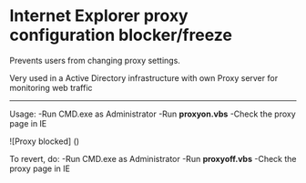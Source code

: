 # Internet Explorer proxy configuration blocker/freeze

Prevents users from changing proxy settings.

Very used in a Active Directory infrastructure with own Proxy server for monitoring web traffic

___

Usage:
 -Run CMD.exe as Administrator
 -Run **proxyon.vbs**
 -Check the proxy page in IE

![Proxy blocked] ()

To revert, do:
 -Run CMD.exe as Administrator
 -Run **proxyoff.vbs**
 -Check the proxy page in IE